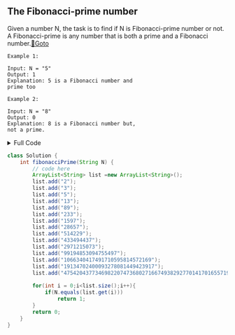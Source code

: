 ## The Fibonacci-prime number
Given a number N, the task is to find if N is Fibonacci-prime number or not. A Fibonacci-prime is any number that is both a prime and a Fibonacci number.[🔗Goto](https://practice.geeksforgeeks.org/problems/the-fibonacci-prime-number1150/1/?page=4&difficulty[]=1&status[]=unsolved&category[]=Arrays&category[]=Strings&sortBy=accuracy#) 

```
Example 1:

Input: N = "5"
Output: 1
Explanation: 5 is a Fibonacci number and
prime too

Example 2:

Input: N = "8"
Output: 0
Explanation: 8 is a Fibonacci number but, 
not a prime. 
```
<details>
<summary>Full Code</summary>

```java
import java.io.*;
import java.util.*;

class GFG {
    public static void main(String args[]) throws IOException {
        BufferedReader read =
            new BufferedReader(new InputStreamReader(System.in));
        int t = Integer.parseInt(read.readLine());
        while (t-- > 0) {
            String input = read.readLine();
            
            Solution ob = new Solution();
            int result = ob.fibonacciPrime(input);
            
            System.out.println(result);
        }
    }
}// } Driver Code Ends
//User function Template for Java
class Solution {
    int fibonacciPrime(String N) {
        // code here
        ArrayList<String> list =new ArrayList<String>();
        list.add("2");
        list.add("3");
        list.add("5");
        list.add("13");
        list.add("89");
        list.add("233");
        list.add("1597");
        list.add("28657");
        list.add("514229");
        list.add("433494437");
        list.add("2971215073");
        list.add("99194853094755497");
        list.add("1066340417491710595814572169");
        list.add("19134702400093278081449423917");
        list.add("475420437734698220747368027166749382927701417016557193662268716376935476241");
    
        for(int i = 0;i<list.size();i++){
            if(N.equals(list.get(i)))
                return 1;
        }
        return 0;
    }
}
```
</details>

```java
class Solution {
    int fibonacciPrime(String N) {
        // code here
        ArrayList<String> list =new ArrayList<String>();
        list.add("2");
        list.add("3");
        list.add("5");
        list.add("13");
        list.add("89");
        list.add("233");
        list.add("1597");
        list.add("28657");
        list.add("514229");
        list.add("433494437");
        list.add("2971215073");
        list.add("99194853094755497");
        list.add("1066340417491710595814572169");
        list.add("19134702400093278081449423917");
        list.add("475420437734698220747368027166749382927701417016557193662268716376935476241");
    
        for(int i = 0;i<list.size();i++){
            if(N.equals(list.get(i)))
                return 1;
        }
        return 0;
    }
}
```

